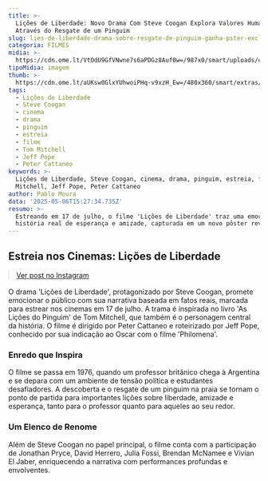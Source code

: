 ```yaml
---
title: >-
  Lições de Liberdade: Novo Drama Com Steve Coogan Explora Valores Humanos
  Através do Resgate de um Pinguim
slug: lies-de-liberdade-drama-sobre-resgate-de-pinguim-ganha-pster-exclusivo
categoria: FILMES
midia: >-
  https://cdn.ome.lt/VtOdU9GfVNwne7s6aPDGz8Auf0w=/987x0/smart/uploads/conteudo/fotos/Design_sem_nome_15_MLEKTkN.jpg
tipoMidia: imagem
thumb: >-
  https://cdn.ome.lt/aUKsw0GlxYUhwoiPHq-v9xzH_Ew=/480x360/smart/extras/conteudos/Design_sem_nome_15_4YywqMw.jpg
tags:
  - Lições de Liberdade
  - Steve Coogan
  - cinema
  - drama
  - pinguim
  - estreia
  - filme
  - Tom Mitchell
  - Jeff Pope
  - Peter Cattaneo
keywords: >-
  Lições de Liberdade, Steve Coogan, cinema, drama, pinguim, estreia, filme, Tom
  Mitchell, Jeff Pope, Peter Cattaneo
author: Pablo Moura
data: '2025-05-06T15:27:34.735Z'
resumo: >-
  Estreando em 17 de julho, o filme 'Lições de Liberdade' traz uma emocionante
  história real de esperança e amizade, capturada em um novo pôster revelador.
---
```


## Estreia nos Cinemas: Lições de Liberdade

<blockquote class="instagram-media" data-instgrm-permalink="https://www.instagram.com/p/DJUGqu9N7rG/" data-instgrm-version="14" style="width:100%; max-width:540px; margin:1rem auto;"><a href="https://www.instagram.com/p/DJUGqu9N7rG/">Ver post no Instagram</a></blockquote>

O drama 'Lições de Liberdade', protagonizado por Steve Coogan, promete emocionar o público com sua narrativa baseada em fatos reais, marcada para estrear nos cinemas em 17 de julho. A trama é inspirada no livro 'As Lições do Pinguim' de Tom Mitchell, que também é o personagem central da história. O filme é dirigido por Peter Cattaneo e roteirizado por Jeff Pope, conhecido por sua indicação ao Oscar com o filme 'Philomena'.

### Enredo que Inspira

O filme se passa em 1976, quando um professor britânico chega à Argentina e se depara com um ambiente de tensão política e estudantes desafiadores. A descoberta e o resgate de um pinguim na praia se tornam o ponto de partida para importantes lições sobre liberdade, amizade e esperança, tanto para o professor quanto para aqueles ao seu redor.

### Um Elenco de Renome

Além de Steve Coogan no papel principal, o filme conta com a participação de Jonathan Pryce, David Herrero, Julia Fossi, Brendan McNamee e Vivian El Jaber, enriquecendo a narrativa com performances profundas e envolventes.
